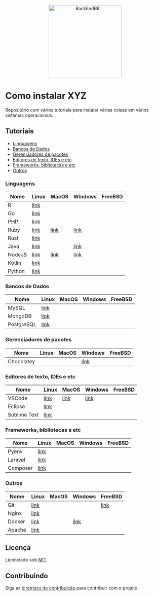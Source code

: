 <!--suppress HtmlDeprecatedAttribute -->

<p align="center">
  <img src="https://avatars3.githubusercontent.com/u/30732658?v=4&s=200.jpg" alt="BackEndBR" width="230" />
</p>

<div id='install'></div>

# Como instalar XYZ

Repositório com vários tutoriais para instalar várias coisas em vários sistemas operacionais.

## Tutoriais

* [Linguagens](#languages)
* [Bancos de Dados](#databases)
* [Gerenciadores de pacotes](#managers)
* [Editores de texto, IDEs e etc](#ides)
* [Frameworks, bibliotecas e etc](#frameworks)
* [Outros](#others)

<div id='languages'></div>

### Linguagens

| Nome   | Linux                                            | MacOS                             | Windows                                     | FreeBSD |
|--------|--------------------------------------------------|-----------------------------------|---------------------------------------------|---------|
| R      | [link](./tutoriais/R/linux/ubuntu.md)            |                                   |                                             |         |
| Go     | [link](./tutoriais/go/linux.md)                  |                                   |                                             |         |
| PHP    | [link](./tutoriais/php/linux/ubuntu.md)          |                                   |                                             |         |
| Ruby   | [link](./tutoriais/ruby/linux.md)                | [link](./tutoriais/ruby/macos.md) | [link](./tutoriais/ruby/windows.md)         |         |
| Rust   | [link](./tutoriais/rust)                         |                                   |                                             |         |
| Java   | [link](./tutoriais/java/linux/ubuntu.md)         |                                   | [link](./tutoriais/java/windows/windows.md) |         |
| NodeJS | [link](./tutoriais/nodejs/linux.md)              | [link](./tutoriais/nodejs/mac.md) | [link](./tutoriais/nodejs/windows.md)       |         |
| Kotlin | [link](./tutoriais/kotlin/linux/ubuntu.md)       |                                   |                                             |         |
| Python | [link](./tutoriais/python/linux/python_linux.md) |                                   |                                             |         |

<div id='databases'></div>

### Bancos de Dados

| Nome       | Linux                                       | MacOS | Windows | FreeBSD |
|------------|---------------------------------------------|-------|---------|---------|
| MySQL      | [link](./tutoriais/mysql/linux/ubuntu.md)   |       |         |         |
| MongoDB    | [link](./tutoriais/mongodb/linux/ubuntu.md) |       |         |         |
| PostgreSQL | [link](./tutoriais/postgresql/linux.md)     |       |         |         |

<div id='managers'></div>

### Gerenciadores de pacotes

| Nome       | Linux | MacOS | Windows                                           | FreeBSD |
|------------|-------|-------|---------------------------------------------------|---------|
| Chocolatey |       |       | [link](./tutoriais/chocolatey/windows/windows.md) |         |

<div id='ides'></div>

### Editores de texto, IDEs e etc

| Nome         | Linux                                       | MacOS                                     | Windows                                       | FreeBSD |
|--------------|---------------------------------------------|-------------------------------------------|-----------------------------------------------|---------|
| VSCode       | [link](./tutoriais/vscode/README.md)        | [link](./tutoriais/vscode/macOS/macOS.md) | [link](./tutoriais/vscode/windows/windows.md) |         |
| Eclipse      | [link](./tutoriais/eclipse/linux/README.md) |                                           |                                               |         |
| Sublime Text | [link](./tutoriais/sublime/linux/ubuntu.md) |                                           |                                               |         |

<div id='frameworks'></div>

### Frameworks, bibliotecas e etc

| Nome     | Linux                                        | MacOS | Windows | FreeBSD |
|----------|----------------------------------------------|-------|---------|---------|
| Pyenv    | [link](./tutoriais/pyenv/linux/ubuntu.md)    |       |         |         |
| Laravel  | [link](./tutoriais/laravel/linux/ubuntu.md)  |       |         |         |
| Composer | [link](./tutoriais/composer/linux/ubuntu.md) |       |         |         |

<div id='others'></div>

### Outros

| Nome   | Linux                                      | MacOS | Windows                                       | FreeBSD                                   |
|--------|--------------------------------------------|-------|-----------------------------------------------|-------------------------------------------|
| Git    | [link](./tutoriais/git/linux/ubuntu.md)    |       |                                               | [link](./tutoriais/git/freebsd/README.md) |
| Nginx  | [link](./tutoriais/nginx/linux/ubuntu.md)  |       |                                               |                                           |
| Docker | [link](./tutoriais/docker/README.md)       |       | [link](./tutoriais/docker/windows/windows.md) |                                           |
| Apache | [link](./tutoriais/apache/linux/ubuntu.md) |       |                                               |                                           |

<div id='license'></div>

## Licença

Licenciado sob [MIT](LICENSE).

<div id='contributing'></div>

## Contribuindo

Siga as [diretrizes de contribuição](CONTRIBUTING.md) para contribuir com o projeto.
